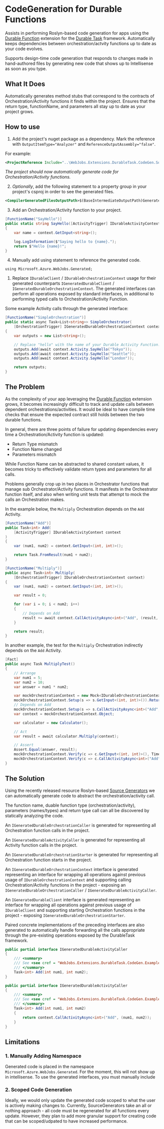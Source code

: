 # CodeGeneration for Durable Functions

Assists in performing Roslyn-based code generation for apps using the [Durable Function](https://github.com/Azure/azure-functions-durable-extension) extension for the [Durable Task](https://github.com/Azure/durabletask) framework. Automatically keeps dependencies between orchestration/actvity functions up to date as your code evolves.

Supports design-time code generation that responds to changes made in hand-authored files by generating new code that shows up to Intellisense as soon as you type.

## What It Does

Automatically generates method stubs that correspond to the contracts of Orchestration/Activity functions it finds within the project. Ensures that the return type, functionName, and parameters all stay up to date as your project grows.

## How to use

1. Add the project's nuget package as a dependency. Mark the reference with `OutputItemType="Analyzer"` and `ReferenceOutputAssembly="false"`.

For example: 

```xml
<ProjectReference Include="..\WebJobs.Extensions.DurableTask.CodeGen.SourceGenerator\WebJobs.Extensions.DurableTask.CodeGen.SourceGenerator.csproj" OutputItemType="Analyzer" ReferenceOutputAssembly="false" />
```

*The project should now automatically generate code for Orchestration/Activity functions.*

2. *Optionally*, add the following statement to a property group in your project's csproj in order to see the generated files.

```xml
<CompilerGeneratedFilesOutputPath>$(BaseIntermediateOutputPath)Generated</CompilerGeneratedFilesOutputPath>
```

3. Add an Orchestration/Activity function to your project.

```csharp
[FunctionName("SayHello")]
public static string SayHello([ActivityTrigger] IDurableActivityContext context, ILogger log)
{
    var name = context.GetInput<string>();

    log.LogInformation($"Saying hello to {name}.");
    return $"Hello {name}!";
}
```

4. Manually add using statement to reference the generated code.

```
using Microsoft.Azure.WebJobs.Generated;
```

1. Replace ```IDurableClient``` / ```IDurableOrchestrationContext``` usage for their generated counterparts ```IGeneratedDurableClient``` / ```IGeneratedDurableOrchestrationContext```. The generated interfaces can perform all operations exposed by standard interfaces, in additional to performing typed calls to Orchestration/Activity Function.

Some example Activity calls through the generated interface:

```csharp
[FunctionName("SimpleOrchestration")]
public static async Task<List<string>> SimpleOrchestrator(
    [OrchestrationTrigger] IGeneratedDurableOrchestrationContext context)
{
    var outputs = new List<string>();

    // Replace "hello" with the name of your Durable Activity Function.
    outputs.Add(await context.Activity.SayHello("Tokyo"));
    outputs.Add(await context.Activity.SayHello("Seattle"));
    outputs.Add(await context.Activity.SayHello("London"));

    return outputs;
}
```

## The Problem

As the complexity of your app leveraging the [Durable Function](https://github.com/Azure/azure-functions-durable-extension) extension grows, it becomes increasingly difficult to track and update calls between dependent orchestrations/activities. It would be ideal to have compile time checks that ensure the expected contract still holds between the two durable functions.

In general, there are three points of failure for updating dependencies every time a Orchestration/Activity function is updated:
    
* Return Type mismatch
* Function Name changed
* Parameters mismatch

While Function Name can be abstracted to shared constant values, it becomes tricky to effectively validate return types and parameters for all calls.

Problems generally crop up in two places in Orchestrator functions that manage sub Orchestrator/Activity functions. It manifests in the Orchestrator function itself, and also when writing unit tests that attempt to mock the calls an Orchestration makes.

In the example below, the ```Multiply``` Orchestration depends on the ```Add``` Activity.

```csharp
[FunctionName("Add")]
public Task<int> Add(
    [ActivityTrigger] IDurableActivityContext context
)
{
    var (num1, num2) = context.GetInput<(int, int)>();

    return Task.FromResult(num1 + num2);
}

[FunctionName("Multiply")]
public async Task<int> Multiply(
    [OrchestrationTrigger] IDurableOrchestrationContext context)
{
    var (num1, num2) = context.GetInput<(int, int)>();

    var result = 0;

    for (var i = 0; i < num2; i++)
    {
        // Depends on Add
        result += await context.CallActivityAsync<int>("Add", (result, num1));
    }

    return result;
}
```

In another example, the test for the ```Multiply``` Orchestration indirectly depends on the ```Add``` Activity.

```csharp
[Fact]
public async Task MultiplyTest()
{
    // Arrange
    var num1 = 5;
    var num2 = 10;
    var answer = num1 * num2;

    var mockOrchestrationContext = new Mock<IDurableOrchestrationContext>(MockBehavior.Strict);
    mockOrchestrationContext.Setup(s => s.GetInput<(int, int)>()).Returns((5, 10));
    // Depends on Add
    mockOrchestrationContext.Setup(s => s.CallActivityAsync<int>("Add", new Tuple<int, int>(num1, num2))).ReturnsAsync(answer);
    var context = mockOrchestrationContext.Object;

    var calculator = new Calculator();

    // Act
    var result = await calculator.Multiply(context);

    // Assert
    Assert.Equal(answer, result);
    mockOrchestrationContext.Verify(c => c.GetInput<(int, int)>(), Times.Once);
    mockOrchestrationContext.Verify(c => c.CallActivityAsync<int>("Add", new Tuple<int, int>(num1, num2)), Times.Once);
}
```

## The Solution

Using the recently released resource Roslyn-based [Source Generators](https://devblogs.microsoft.com/dotnet/introducing-c-source-generators/) we can automatically generate code to abstract the orchestration/activity call. 

The function name, duable function type (orchestration/activity), parameters (names/types) and return type call can all be discovered by statically analyzing the code. 

An ```IGeneratedDurableOrchestrationCaller``` is generated for representing all Orchestration function calls in the project.

An ```IGeneratedDurableActivityCaller``` is generated for representing all Activity function calls in the project.

An ```IGeneratedDurableOrchestrationStarter``` is generated for representing all Orchestration function starts in the project.

An ```IGeneratedDurableOrchestrationContext``` interface is generated representing an interface for wrapping all operations against previous usage of ```IDurableOrchestrationContext``` and supporting calling Orchestration/Activity functions in the project - exposing an ```IGeneratedDurableOrchestrationCaller``` / ```IGeneratedDurableActivityCaller```.

An ```IGeneratedDurableClient``` interface is generated representing an interface for wrapping all operations against previous usage of ```IDurableClient``` and supporting starting Orchestration functions in the project - exposing ```IGeneratedDurableOrchestrationStarter```.

Paired concrete implementations of the preceding interfaces are also generated to automatically handle forwarding all the calls appropriate through the pre-existing operations exposed by the DurableTask framework.

```csharp
public partial interface IGeneratedDurableActivityCaller
{
    /// <summary>
    /// See <see cref = "WebJobs.Extensions.DurableTask.CodeGen.Example.Calculator.Add"/>
    /// </summary>
    Task<int> Add(int num1, int num2);
}
```

```csharp
public partial interface IGeneratedDurableActivityCaller
{
    /// <summary>
    /// See <see cref = "WebJobs.Extensions.DurableTask.CodeGen.Example.Calculator.Add"/>
    /// </summary>
    Task<int> Add(int num1, int num2) 
    {
        return context.CallActivityAsync<int>("Add", (num1, num2));
    }
}
```

## Limitations

### 1. Manually Adding Namespace

Generated code is placed in the namespace ```Microsoft.Azure.WebJobs.Generated```. For the moment, this will not show up in intellisense. To use the generated interfaces, you must manually include 

### 2. Scoped Code Generation

Ideally, we would only update the generated code scoped to what the user is actively making changes to. Currently, SourceGenerators take an all or nothing approach - all code must be regenerated for all functions every update. However, they plan to add more granular support for creating code that can be scoped/udpated to have increased performance.
